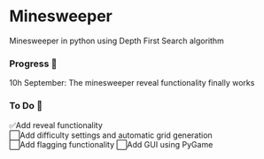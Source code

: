 # Minesweeper

Minesweeper in python using Depth First Search algorithm

### Progress 🚧
10h September: The minesweeper reveal functionality finally works

### To Do 📝
✅Add reveal functionality <br>
⬜Add difficulty settings and automatic grid generation <br>
⬜Add flagging functionality 
⬜Add GUI using PyGame
